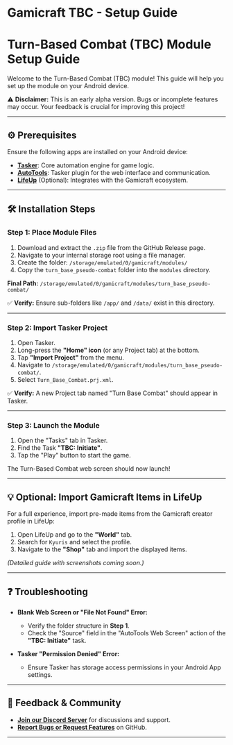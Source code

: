 # Gamicraft TBC - Setup Guide
# Turn-Based Combat (TBC) Module Setup Guide

Welcome to the Turn-Based Combat (TBC) module! This guide will help you set up the module on your Android device.

⚠️ **Disclaimer:** This is an early alpha version. Bugs or incomplete features may occur. Your feedback is crucial for improving this project!

---

## ⚙️ Prerequisites

Ensure the following apps are installed on your Android device:

- [**Tasker**](https://play.google.com/store/apps/details?id=net.dinglisch.android.taskerm): Core automation engine for game logic.
- [**AutoTools**](https://play.google.com/store/apps/details?id=com.joaomgcd.autotools): Tasker plugin for the web interface and communication.
- [**LifeUp**](https://play.google.com/store/apps/details?id=net.sarasarasa.lifeup) (Optional): Integrates with the Gamicraft ecosystem.

---

## 🛠️ Installation Steps

### **Step 1: Place Module Files**

1. Download and extract the `.zip` file from the GitHub Release page.
2. Navigate to your internal storage root using a file manager.
3. Create the folder: `/storage/emulated/0/gamicraft/modules/`
4. Copy the `turn_base_pseudo-combat` folder into the `modules` directory.

**Final Path:** `/storage/emulated/0/gamicraft/modules/turn_base_pseudo-combat/`

✅ **Verify:** Ensure sub-folders like `/app/` and `/data/` exist in this directory.

---

### **Step 2: Import Tasker Project**

1. Open Tasker.
2. Long-press the **"Home" icon** (or any Project tab) at the bottom.
3. Tap **"Import Project"** from the menu.
4. Navigate to `/storage/emulated/0/gamicraft/modules/turn_base_pseudo-combat/`.
5. Select `Turn_Base_Combat.prj.xml`.

✅ **Verify:** A new Project tab named "Turn Base Combat" should appear in Tasker.

---

### **Step 3: Launch the Module**

1. Open the "Tasks" tab in Tasker.
2. Find the Task **"TBC: Initiate"**.
3. Tap the "Play" button to start the game.

The Turn-Based Combat web screen should now launch!

---

## 💡 Optional: Import Gamicraft Items in LifeUp

For a full experience, import pre-made items from the Gamicraft creator profile in LifeUp:

1. Open LifeUp and go to the **"World"** tab.
2. Search for `Kyuris` and select the profile.
3. Navigate to the **"Shop"** tab and import the displayed items.

_(Detailed guide with screenshots coming soon.)_

---

## ❓ Troubleshooting

- **Blank Web Screen or "File Not Found" Error:**
    - Verify the folder structure in **Step 1**.
    - Check the "Source" field in the "AutoTools Web Screen" action of the **"TBC: Initiate"** task.

- **Tasker "Permission Denied" Error:**
    - Ensure Tasker has storage access permissions in your Android App settings.

---

## 💬 Feedback & Community

- [**Join our Discord Server**](https://discord.gg/XKSGMq9U) for discussions and support.
- [**Report Bugs or Request Features**](https://github.com/kyuris8931/gamicraft-project/issues) on GitHub.

---
